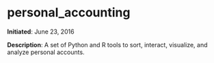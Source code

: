 # personal_accounting
**Initiated**: June 23, 2016

**Description**: A set of Python and R tools to sort, interact, visualize, and analyze personal accounts.
